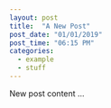 ```yaml
---
layout: post
title:  "A New Post"
post_date: "01/01/2019"
post_time: "06:15 PM"
categories:
  - example
  - stuff
---
```


New post content ...
